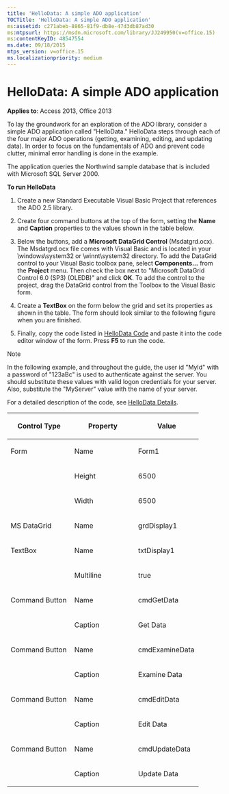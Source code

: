 ```yaml
---
title: 'HelloData: A simple ADO application'
TOCTitle: 'HelloData: A simple ADO application'
ms:assetid: c271abeb-8865-81f9-db8e-47d3db87ad30
ms:mtpsurl: https://msdn.microsoft.com/library/JJ249950(v=office.15)
ms:contentKeyID: 48547554
ms.date: 09/18/2015
mtps_version: v=office.15
ms.localizationpriority: medium
---
```


# HelloData: A simple ADO application

**Applies to**: Access 2013, Office 2013

To lay the groundwork for an exploration of the ADO library, consider a simple ADO application called "HelloData." HelloData steps through each of the four major ADO operations (getting, examining, editing, and updating data). In order to focus on the fundamentals of ADO and prevent code clutter, minimal error handling is done in the example.

The application queries the Northwind sample database that is included with Microsoft SQL Server 2000.

**To run HelloData**

1.  Create a new Standard Executable Visual Basic Project that references the ADO 2.5 library.

2.  Create four command buttons at the top of the form, setting the **Name** and **Caption** properties to the values shown in the table below.

3.  Below the buttons, add a **Microsoft DataGrid Control** (Msdatgrd.ocx). The Msdatgrd.ocx file comes with Visual Basic and is located in your \\windows\\system32 or \\winnt\\system32 directory. To add the DataGrid control to your Visual Basic toolbox pane, select **Components...** from the **Project** menu. Then check the box next to "Microsoft DataGrid Control 6.0 (SP3) (OLEDB)" and click **OK**. To add the control to the project, drag the DataGrid control from the Toolbox to the Visual Basic form.

4.  Create a **TextBox** on the form below the grid and set its properties as shown in the table. The form should look similar to the following figure when you are finished.

5.  Finally, copy the code listed in [HelloData Code](hellodata-code.md) and paste it into the code editor window of the form. Press **F5** to run the code.

> [!NOTE]
> In the following example, and throughout the guide, the user id "MyId" with a password of "123aBc" is used to authenticate against the server. You should substitute these values with valid logon credentials for your server. Also, substitute the "MyServer" value with the name of your server.

For a detailed description of the code, see [HelloData Details](hellodata-details.md).

<table>
<colgroup>
<col style="width: 33%" />
<col style="width: 33%" />
<col style="width: 33%" />
</colgroup>
<thead>
<tr class="header">
<th><p>Control Type</p></th>
<th><p>Property</p></th>
<th><p>Value</p></th>
</tr>
</thead>
<tbody>
<tr class="odd">
<td><p>Form</p></td>
<td><p>Name</p></td>
<td><p>Form1</p></td>
</tr>
<tr class="even">
<td><p><br />
</p></td>
<td><p>Height</p></td>
<td><p>6500</p></td>
</tr>
<tr class="odd">
<td><p><br />
</p></td>
<td><p>Width</p></td>
<td><p>6500</p></td>
</tr>
<tr class="even">
<td><p>MS DataGrid</p></td>
<td><p>Name</p></td>
<td><p>grdDisplay1</p></td>
</tr>
<tr class="odd">
<td><p>TextBox</p></td>
<td><p>Name</p></td>
<td><p>txtDisplay1</p></td>
</tr>
<tr class="even">
<td><p><br />
</p></td>
<td><p>Multiline</p></td>
<td><p>true</p></td>
</tr>
<tr class="odd">
<td><p>Command Button</p></td>
<td><p>Name</p></td>
<td><p>cmdGetData</p></td>
</tr>
<tr class="even">
<td><p><br />
</p></td>
<td><p>Caption</p></td>
<td><p>Get Data</p></td>
</tr>
<tr class="odd">
<td><p>Command Button</p></td>
<td><p>Name</p></td>
<td><p>cmdExamineData</p></td>
</tr>
<tr class="even">
<td><p><br />
</p></td>
<td><p>Caption</p></td>
<td><p>Examine Data</p></td>
</tr>
<tr class="odd">
<td><p>Command Button</p></td>
<td><p>Name</p></td>
<td><p>cmdEditData</p></td>
</tr>
<tr class="even">
<td><p><br />
</p></td>
<td><p>Caption</p></td>
<td><p>Edit Data</p></td>
</tr>
<tr class="odd">
<td><p>Command Button</p></td>
<td><p>Name</p></td>
<td><p>cmdUpdateData</p></td>
</tr>
<tr class="even">
<td><p><br />
</p></td>
<td><p>Caption</p></td>
<td><p>Update Data</p></td>
</tr>
</tbody>
</table>



